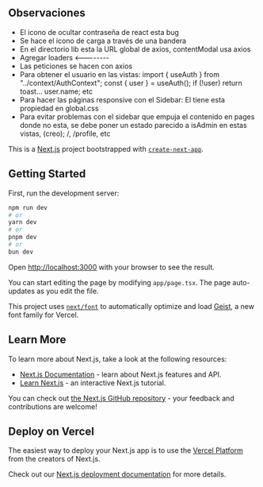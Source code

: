 ## Observaciones

- El icono de ocultar contraseña de react esta bug
- Se hace el ícono de carga a través de una bandera
- En el directorio lib esta la URL global de axios, contentModal usa axios
- Agregar loaders <--------
- Las peticiones se hacen con axios
- Para obtener el usuario en las vistas: 
import { useAuth } from "../context/AuthContext";
const { user } = useAuth();
if (!user) return toast...
user.name; etc
- Para hacer las páginas responsive con el Sidebar: El <body> tiene esta propiedad en global.css
- Para evitar problemas con el sidebar que empuja el contenido en pages donde no esta, se debe poner un estado parecido a isAdmin en estas vistas, (creo); /, /profile, etc
<main className="pt-16 min-h-screen bg-[#0a0a0a] text-white p-6 space-y-10 font-poppins"></main>

This is a [Next.js](https://nextjs.org) project bootstrapped with [`create-next-app`](https://nextjs.org/docs/app/api-reference/cli/create-next-app).

## Getting Started

First, run the development server:

```bash
npm run dev
# or
yarn dev
# or
pnpm dev
# or
bun dev
```

Open [http://localhost:3000](http://localhost:3000) with your browser to see the result.

You can start editing the page by modifying `app/page.tsx`. The page auto-updates as you edit the file.

This project uses [`next/font`](https://nextjs.org/docs/app/building-your-application/optimizing/fonts) to automatically optimize and load [Geist](https://vercel.com/font), a new font family for Vercel.

## Learn More

To learn more about Next.js, take a look at the following resources:

- [Next.js Documentation](https://nextjs.org/docs) - learn about Next.js features and API.
- [Learn Next.js](https://nextjs.org/learn) - an interactive Next.js tutorial.

You can check out [the Next.js GitHub repository](https://github.com/vercel/next.js) - your feedback and contributions are welcome!

## Deploy on Vercel

The easiest way to deploy your Next.js app is to use the [Vercel Platform](https://vercel.com/new?utm_medium=default-template&filter=next.js&utm_source=create-next-app&utm_campaign=create-next-app-readme) from the creators of Next.js.

Check out our [Next.js deployment documentation](https://nextjs.org/docs/app/building-your-application/deploying) for more details.
